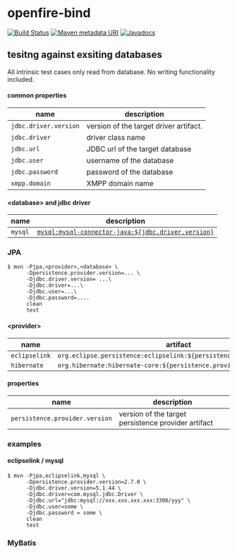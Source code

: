 # openfire-bind

[![Build Status](https://travis-ci.org/jinahya/openfire-bind.svg?branch=master)](https://travis-ci.org/jinahya/openfire-bind)
[![Maven metadata URI](https://img.shields.io/maven-metadata/v/http/central.maven.org/maven2/com/github/jinahya/openfire-bind/maven-metadata.xml.svg)](http://search.maven.org/#search%7Cga%7C1%7Cg%3A%22com.github.jinahya%22%20AND%20a%3A%22openfire-bind%22)
[![Javadocs](http://javadoc.io/badge/com.github.jinahya/openfire-bind.svg)](http://javadoc.io/doc/com.github.jinahya/openfire-bind)

##

## tesitng against exsiting databases

All intrinsic test cases only read from database. No writing functionality included.

#### common properties

|name                 |description                           |
|---------------------|--------------------------------------|
|`jdbc.driver.version`|version of the target driver artifact.|
|`jdbc.driver`        |driver class name                     |
|`jdbc.url`           |JDBC url of the target database       |
|`jdbc.user`          |username of the database              |
|`jdbc.password`      |password of the database              |
|`xmpp.domain`        |XMPP domain name                      |

#### \<database\> and jdbc driver

|name   |description                                |
|-------|-------------------------------------------|
|`mysql`|[`mysql:mysql-connector-java:${jdbc.driver.version}`](http://search.maven.org/#search%7Cga%7C1%7Ca%3A%22mysql-connector-java%22)|

### JPA

```
$ mvn -Pjpa,<provider>,<database> \
      -Dpersistence.provider.version=... \
      -Djdbc.driver.version= ...\
      -Djdbc.driver=...\
      -Djdbc.user=...\
      -Djdbc.password=....
      clean
      test
```

#### \<provider\>

|name         |artifact                                                             |
|-------------|---------------------------------------------------------------------|
|`eclipselink`|`org.eclipse.persistence:eclipselink:${persistence.provider.version}`|
|`hibernate`  |`org.hibernate:hibernate-core:${persistence.provider.version}`       |

#### properties

|name                          |description                                        |
|------------------------------|---------------------------------------------------|
|`persistence.provider.version`|version of the target persistence provider artifact|

### examples

#### eclipselink / mysql

```
$ mvn -Pjpa,eclipselink,mysql \
      -Dpersistence.provider.version=2.7.0 \
      -Djdbc.driver.version=5.1.44 \
      -Djdbc.driver=com.mysql.jdbc.Driver \
      -Djdbc.url="jdbc:mysql://xxx.xxx.xxx.xxx:3306/yyy" \
      -Djdbc.user=some \
      -Djdbc.password = some \
      clean
      test
```

### MyBatis
